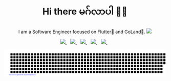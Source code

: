 <h1 align='center'>Hi there မဂ်လာပါ 👋🏾 </h1>

<p align='center'>I am a Software Engineer focused on Flutter💙 and GoLand💛. <img src="https://gpvc.arturio.dev/Saw-YanLinOo" /></p>


<p align='center'>
<a href="mailto:yly80103@gmail.com">
  <img src="https://img.shields.io/badge/email me-%23D14836.svg?&style=for-the-badge&logo=gmail&logoColor=white" />
</a>&nbsp;&nbsp;
<a href="https://twitter.com/SawYanlinOo1">
  <img src="https://img.shields.io/badge/twitter-%231DA1F2.svg?&style=for-the-badge&logo=twitter&logoColor=white" />
</a>&nbsp;&nbsp;
<a href="https://www.linkedin.com/in/saw-yan-lin-oo-57903a1a5/">
  <img src="https://img.shields.io/badge/linkedin-%230077B5.svg?&style=for-the-badge&logo=linkedin&logoColor=white" />
</a>&nbsp;&nbsp;
<a href="https://www.facebook.com/profile.php?id=100016791254458">
  <img src="https://img.shields.io/badge/facebook-%230077B5.svg?&style=for-the-badge&logo=facebook&logoColor=white" />
</a>&nbsp;&nbsp;
<!--
<a href="https://www.twitch.tv/Saw-YanLinOo">
  <img src="https://img.shields.io/badge/twitch-%236441a5.svg?&style=for-the-badge&logo=twitch&logoColor=white" />
</a>&nbsp;&nbsp;
-->
<a href="https://medium.com/@yan_yan">
  <img src="https://img.shields.io/badge/medium-%2312100E.svg?&style=for-the-badge&logo=medium&logoColor=white" />
</a>&nbsp;&nbsp;

<!-- <a href="http://wa.me/22961701427?text=Hello Jide">
  <img src="https://img.shields.io/badge/whatsapp-%34B7F1.svg?&style=for-the-badge&logo=whatsapp&logoColor=white" />
</a>&nbsp;&nbsp; -->

<!--
<a href="https://www.youtube.com/channel/UCDKCzyQaoyH9pzAvLyCydmw">
  <img src="https://img.shields.io/badge/youtube-%23D14836.svg?&style=for-the-badge&logo=youtube&logoColor=white" />
</a> 
-->

![Snake animation](gitartwork.svg)
</p>



<!--
<img src="https://github-readme-stats.vercel.app/api?username=Saw-YanLinOo&&show_icons=true&title_color=ffffff&icon_color=bb2acf&text_color=daf7dc&bg_color=191919">
-->



<!--
<p align='center'>
  <a href="https://stackoverflow.com/users/19269975/yanyan">
  <img src="https://img.shields.io/stackexchange/stackoverflow/r/19269975?style=for-the-badge" />
</a>&nbsp;&nbsp;
</p>
-->



<!--
</p>
<p align='center'>
<a href="https://stackoverflow.com/users/19269975/yanyan"><img src="https://stackoverflow.com/users/flair/19269975.png" width="208" height="58" alt="profile for Yan Yan at Stack Overflow, Q&amp;A for professional and enthusiast programmers" title="profile for Yan Yan at Stack Overflow, Q&amp;A for professional and enthusiast programmers"></a>&nbsp;&nbsp;
</p>
-->

<!--
**Saw-YanLinOo/Saw-YanLinOo** is a ✨ _special_ ✨ repository because its `README.md` (this file) appears on your GitHub profile.

Here are some ideas to get you started:

- 🔭 I’m currently working on ...
- 🌱 I’m currently learning ...
- 👯 I’m looking to collaborate on ...
- 🤔 I’m looking for help with ...
- 💬 Ask me about ...
- 📫 How to reach me: ...
- 😄 Pronouns: ...
- ⚡ Fun fact: ...
-->
